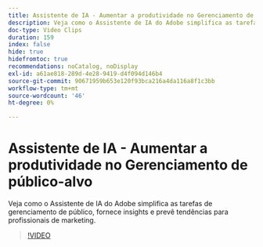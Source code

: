 ```yaml
---
title: Assistente de IA - Aumentar a produtividade no Gerenciamento de público-alvo
description: Veja como o Assistente de IA do Adobe simplifica as tarefas de gerenciamento de público, fornece insights e prevê tendências para profissionais de marketing.
doc-type: Video Clips
duration: 159
index: false
hide: true
hidefromtoc: true
recommendations: noCatalog, noDisplay
exl-id: a61ae818-289d-4e28-9419-d4f094d146b4
source-git-commit: 90671959b653e120f93bca216a4da116a8f1c3bb
workflow-type: tm+mt
source-wordcount: '46'
ht-degree: 0%

---
```


# Assistente de IA - Aumentar a produtividade no Gerenciamento de público-alvo

Veja como o Assistente de IA do Adobe simplifica as tarefas de gerenciamento de público, fornece insights e prevê tendências para profissionais de marketing.

<!-- 82_OS512_3442427_158_ai-assistant-boosting-productivity-in-audience-management -->
>[!VIDEO](https://video.tv.adobe.com/v/3459599/?learn=on&enablevpops=true&captions=por_br)
